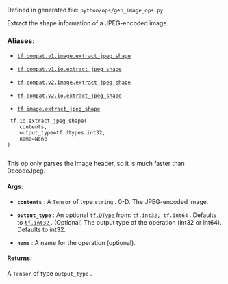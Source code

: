 Defined in generated file:  `python/ops/gen_image_ops.py` 

Extract the shape information of a JPEG-encoded image.



### Aliases:

- [ `tf.compat.v1.image.extract_jpeg_shape` ](/api_docs/python/tf/io/extract_jpeg_shape)

- [ `tf.compat.v1.io.extract_jpeg_shape` ](/api_docs/python/tf/io/extract_jpeg_shape)

- [ `tf.compat.v2.image.extract_jpeg_shape` ](/api_docs/python/tf/io/extract_jpeg_shape)

- [ `tf.compat.v2.io.extract_jpeg_shape` ](/api_docs/python/tf/io/extract_jpeg_shape)

- [ `tf.image.extract_jpeg_shape` ](/api_docs/python/tf/io/extract_jpeg_shape)



```
 tf.io.extract_jpeg_shape(
    contents,
    output_type=tf.dtypes.int32,
    name=None
)
 
```

This op only parses the image header, so it is much faster than DecodeJpeg.



#### Args:

- **`contents`** : A  `Tensor`  of type  `string` . 0-D. The JPEG-encoded image.

- **`output_type`** : An optional [ `tf.DType` ](https://tensorflow.google.cn/api_docs/python/tf/dtypes/DType) from:  `tf.int32, tf.int64` . Defaults to [ `tf.int32` ](https://tensorflow.google.cn/api_docs/python/tf#int32).
(Optional) The output type of the operation (int32 or int64).
Defaults to int32.

- **`name`** : A name for the operation (optional).



#### Returns:
A  `Tensor`  of type  `output_type` .

